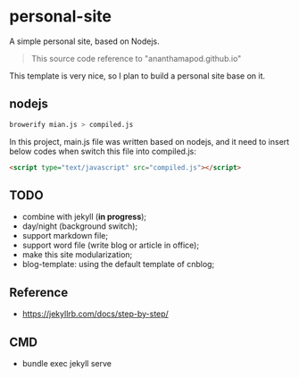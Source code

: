 # personal-site

A simple personal site, based on Nodejs.
> This source code reference to "ananthamapod.github.io"

This template is very nice, so I plan to build a personal site base on it. 

## nodejs

```bash
browerify mian.js > compiled.js
```

In this project, main.js file was written based on nodejs, and it need to insert below codes when switch this file into compiled.js:

```html
<script type="text/javascript" src="compiled.js"></script>
```

## TODO

- combine with jekyll (**in progress**);
- day/night (background switch);
- support markdown file;
- support word file (write blog or article in office);
- make this site modularization;
- blog-template: using the default template of cnblog;

## Reference

- https://jekyllrb.com/docs/step-by-step/

## CMD

- bundle exec jekyll serve